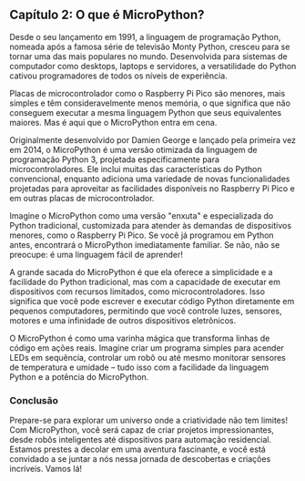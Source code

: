 ## Capítulo 2: O que é MicroPython?

Desde o seu lançamento em 1991, a linguagem de programação Python, nomeada após a famosa série de televisão Monty Python, cresceu para se tornar uma das mais populares no mundo. Desenvolvida para sistemas de computador como desktops, laptops e servidores, a versatilidade do Python cativou programadores de todos os níveis de experiência.

Placas de microcontrolador como o Raspberry Pi Pico são menores, mais simples e têm consideravelmente menos memória, o que significa que não conseguem executar a mesma linguagem Python que seus equivalentes maiores. Mas é aqui que o MicroPython entra em cena.

Originalmente desenvolvido por Damien George e lançado pela primeira vez em 2014, o MicroPython é uma versão otimizada da linguagem de programação Python 3, projetada especificamente para microcontroladores. Ele inclui muitas das características do Python convencional, enquanto adiciona uma variedade de novas funcionalidades projetadas para aproveitar as facilidades disponíveis no Raspberry Pi Pico e em outras placas de microcontrolador.

Imagine o MicroPython como uma versão "enxuta" e especializada do Python tradicional, customizada para atender às demandas de dispositivos menores, como o Raspberry Pi Pico. Se você já programou em Python antes, encontrará o MicroPython imediatamente familiar. Se não, não se preocupe: é uma linguagem fácil de aprender!

A grande sacada do MicroPython é que ela oferece a simplicidade e a facilidade do Python tradicional, mas com a capacidade de executar em dispositivos com recursos limitados, como microcontroladores. Isso significa que você pode escrever e executar código Python diretamente em pequenos computadores, permitindo que você controle luzes, sensores, motores e uma infinidade de outros dispositivos eletrônicos.

O MicroPython é como uma varinha mágica que transforma linhas de código em ações reais. Imagine criar um programa simples para acender LEDs em sequência, controlar um robô ou até mesmo monitorar sensores de temperatura e umidade – tudo isso com a facilidade da linguagem Python e a potência do MicroPython.

### Conclusão 

Prepare-se para explorar um universo onde a criatividade não tem limites! Com MicroPython, você será capaz de criar projetos impressionantes, desde robôs inteligentes até dispositivos para automação residencial. Estamos prestes a decolar em uma aventura fascinante, e você está convidado a se juntar a nós nessa jornada de descobertas e criações incríveis. Vamos lá!
